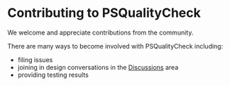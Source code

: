 # Contributing to PSQualityCheck

We welcome and appreciate contributions from the community.

There are many ways to become involved with PSQualityCheck including:

* filing issues
* joining in design conversations in the [Discussions](https://github.com/andrewrdavidson/PSQualityCheck/discussions) area
* providing testing results
